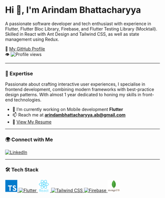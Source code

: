 <h1 align="left">Hi 👋, I'm Arindam Bhattacharyya</h1>

<p>
  A passionate software developer and tech enthusiast with experience in Flutter, Flutter Bloc Library, Firebase, and Flutter Testing Library (Mocktail). Skilled in React with Ant Design and Tailwind CSS, as well as state management using Redux.
</p>

<p align="left">
  🔗 <a href="https://github.com/ArindamBhatta/ArindamBhatta/" target="_blank">My GitHub Profile</a>  
  <br>
  👁️ <img src="https://komarev.com/ghpvc/?username=ArindamBhatta&color=blue" alt="Profile views" />
</p>

---

### 🚀 Expertise

<p>
  Passionate about crafting interactive user experiences, I specialise in frontend development, combining modern frameworks with best-practice design patterns. With almost 1 year dedicated to honing my skills in front-end technologies.
</p>

- 🔭 I’m currently working on Mobile development **Flutter**  
- 📫 Reach me at **arindambhattacharyya.ab@gmail.com**  
- 📄 [View My Resume](https://drive.google.com/file/d/1hzgtYNZgahQmQFQTG-RdwR2xxd-iBdzZ/view)

---

### 🌍 Connect with Me

<p align="left">
  <a href="https://www.linkedin.com/in/-arindam-bhattacharyya/" target="_blank">
    <img src="https://img.shields.io/badge/LinkedIn-%230077B5.svg?style=for-the-badge&logo=linkedin&logoColor=white" alt="LinkedIn"/>
  </a>
</p>

---

### 🛠 Tech Stack

<p align="left">
  <a href="https://www.typescriptlang.org/" target="_blank">
    <img src="https://raw.githubusercontent.com/devicons/devicon/master/icons/typescript/typescript-original.svg" alt="TypeScript" width="40" height="40"/>
  </a>

  <a href="https://flutter.dev" target="_blank">
    <img src="https://www.vectorlogo.zone/logos/flutterio/flutterio-icon.svg" alt="Flutter" width="40" height="40"/>
  </a>

  <a href="https://reactjs.org/" target="_blank">
    <img src="https://raw.githubusercontent.com/devicons/devicon/master/icons/react/react-original-wordmark.svg" alt="React" width="40" height="40"/>
  </a>

  <a href="https://tailwindcss.com/" target="_blank">
    <img src="https://www.vectorlogo.zone/logos/tailwindcss/tailwindcss-icon.svg" alt="Tailwind CSS" width="40" height="40"/>
  </a>

  <a href="https://firebase.google.com/" target="_blank">
    <img src="https://www.vectorlogo.zone/logos/firebase/firebase-icon.svg" alt="Firebase" width="40" height="40"/>
  </a>

  <a href="https://www.mongodb.com/" target="_blank">
    <img src="https://raw.githubusercontent.com/devicons/devicon/master/icons/mongodb/mongodb-original-wordmark.svg" alt="MongoDB" width="40" height="40"/>
  </a>
</p>
